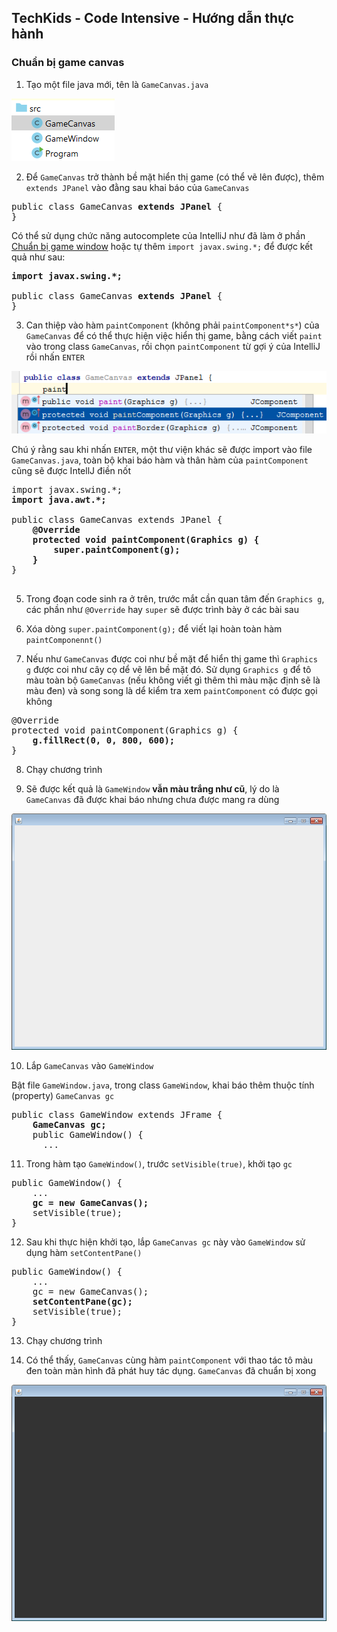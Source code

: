## TechKids - Code Intensive - Hướng dẫn thực hành
### Chuẩn bị game canvas

1. Tạo một file java mới, tên là `GameCanvas.java`

![Create game canvas](images/setup_game_canvas/create_game_canvas_file.png)

2. Để `GameCanvas` trở thành bề mặt hiển thị game (có thể vẽ lên được), thêm `extends JPanel` vào đằng sau khai báo của `GameCanvas`

<pre>
public class GameCanvas <b>extends JPanel</b> {
}
</pre>

Có thể sử dụng chức năng autocomplete của IntelliJ như đã làm ở phần [Chuẩn bị game window](setup_game_window.md) hoặc tự thêm `import javax.swing.*;` để được kết quả như sau:

<pre>
<b>import javax.swing.*;</b>

public class GameCanvas <b>extends JPanel</b> {
}
</pre>

3. Can thiệp vào hàm `paintComponent` (không phải `paintComponent*s*`) của `GameCanvas` để có thể thực hiện việc hiển thị game, bằng cách viết `paint` vào trong class `GameCanvas`, rồi chọn `paintComponent` từ gợi ý của IntelliJ rồi nhấn `ENTER`

![Override paint component](images/setup_game_canvas/override_paint_component.png)

Chú ý rằng sau khi nhấn `ENTER`, một thư viện khác sẽ được import vào file `GameCanvas.java`, toàn bộ khai báo hàm và thân hàm của `paintComponent` cũng sẽ được IntellJ điền nốt

<pre>
import javax.swing.*;
<b>import java.awt.*;</b>

public class GameCanvas extends JPanel {
    <b>@Override
    protected void paintComponent(Graphics g) {
        super.paintComponent(g);
    }</b>
}

</pre>

5. Trong đoạn code sinh ra ở trên, trước mắt cần quan tâm đến `Graphics g`, các phần như `@Override` hay `super` sẽ được trình bày ở các bài sau

6. Xóa dòng `super.paintComponent(g);` để viết lại hoàn toàn hàm `paintComponennt()`

7. Nếu như `GameCanvas` được coi như bề mặt để hiển thị game thì `Graphics g` được coi như cây cọ dể vẽ lên bề mặt đó. Sử dụng `Graphics g` để tô màu toàn bộ `GameCanvas` (nếu không viết gì thêm thì màu mặc định sẽ là màu đen) và song song là dể kiểm tra xem `paintComponent` có được gọi không

<pre>
@Override
protected void paintComponent(Graphics g) {
    <b>g.fillRect(0, 0, 800, 600);</b>
}
</pre>

8. Chạy chương trình

9. Sẽ được kết quả là `GameWindow` <b>vẫn màu trắng như cũ</b>, lý do là `GameCanvas` đã được khai báo nhưng chưa được mang ra dùng

![Window without canvas](images/setup_game_canvas/window_without_canvas.png)

10. Lắp `GameCanvas` vào `GameWindow`

Bật file `GameWindow.java`, trong class `GameWindow`, khai báo thêm thuộc tính (property) `GameCanvas gc`

<pre>
public class GameWindow extends JFrame {
    <b>GameCanvas gc;</b>
    public GameWindow() {
      ...
</pre>

11. Trong hàm tạo `GameWindow()`, trước `setVisible(true)`, khởi tạo `gc`

<pre>
public GameWindow() {
    ...
    <b>gc = new GameCanvas();</b>
    setVisible(true);
}
</pre>

12. Sau khi thực hiện khởi tạo, lắp `GameCanvas gc` này vào `GameWindow` sử dụng hàm `setContentPane()`

<pre>
public GameWindow() {
    ...
    gc = new GameCanvas();
    <b>setContentPane(gc);</b>
    setVisible(true);
}
</pre>

13. Chạy chương trình

14. Có thể thấy, `GameCanvas` cùng hàm `paintComponent` với thao tác tô màu đen toàn màn hình đã phát huy tác dụng. `GameCanvas` đã chuẩn bị xong

![Black filled canvas](images/setup_game_canvas/black_filled_canvas.png)